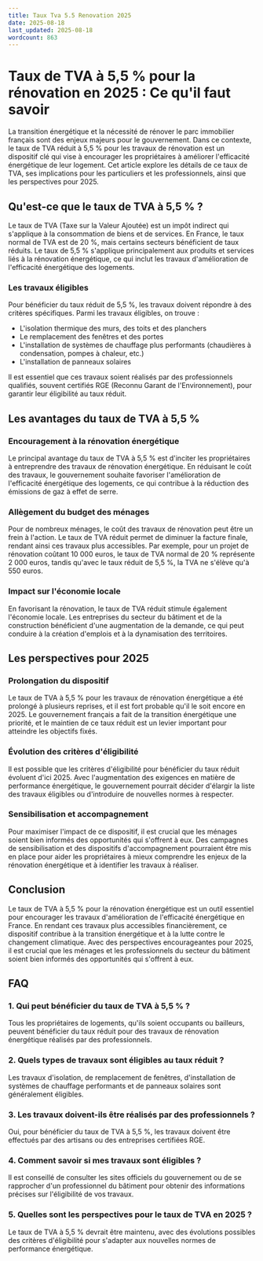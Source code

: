 ```yaml
---
title: Taux Tva 5.5 Renovation 2025
date: 2025-08-18
last_updated: 2025-08-18
wordcount: 863
---
```


# Taux de TVA à 5,5 % pour la rénovation en 2025 : Ce qu'il faut savoir

La transition énergétique et la nécessité de rénover le parc immobilier français sont des enjeux majeurs pour le gouvernement. Dans ce contexte, le taux de TVA réduit à 5,5 % pour les travaux de rénovation est un dispositif clé qui vise à encourager les propriétaires à améliorer l'efficacité énergétique de leur logement. Cet article explore les détails de ce taux de TVA, ses implications pour les particuliers et les professionnels, ainsi que les perspectives pour 2025.

## Qu'est-ce que le taux de TVA à 5,5 % ?

Le taux de TVA (Taxe sur la Valeur Ajoutée) est un impôt indirect qui s'applique à la consommation de biens et de services. En France, le taux normal de TVA est de 20 %, mais certains secteurs bénéficient de taux réduits. Le taux de 5,5 % s'applique principalement aux produits et services liés à la rénovation énergétique, ce qui inclut les travaux d'amélioration de l'efficacité énergétique des logements.

### Les travaux éligibles

Pour bénéficier du taux réduit de 5,5 %, les travaux doivent répondre à des critères spécifiques. Parmi les travaux éligibles, on trouve :

- L'isolation thermique des murs, des toits et des planchers
- Le remplacement des fenêtres et des portes
- L'installation de systèmes de chauffage plus performants (chaudières à condensation, pompes à chaleur, etc.)
- L'installation de panneaux solaires

Il est essentiel que ces travaux soient réalisés par des professionnels qualifiés, souvent certifiés RGE (Reconnu Garant de l'Environnement), pour garantir leur éligibilité au taux réduit.

## Les avantages du taux de TVA à 5,5 %

### Encouragement à la rénovation énergétique

Le principal avantage du taux de TVA à 5,5 % est d'inciter les propriétaires à entreprendre des travaux de rénovation énergétique. En réduisant le coût des travaux, le gouvernement souhaite favoriser l'amélioration de l'efficacité énergétique des logements, ce qui contribue à la réduction des émissions de gaz à effet de serre.

### Allègement du budget des ménages

Pour de nombreux ménages, le coût des travaux de rénovation peut être un frein à l'action. Le taux de TVA réduit permet de diminuer la facture finale, rendant ainsi ces travaux plus accessibles. Par exemple, pour un projet de rénovation coûtant 10 000 euros, le taux de TVA normal de 20 % représente 2 000 euros, tandis qu'avec le taux réduit de 5,5 %, la TVA ne s'élève qu'à 550 euros.

### Impact sur l'économie locale

En favorisant la rénovation, le taux de TVA réduit stimule également l'économie locale. Les entreprises du secteur du bâtiment et de la construction bénéficient d'une augmentation de la demande, ce qui peut conduire à la création d'emplois et à la dynamisation des territoires.

## Les perspectives pour 2025

### Prolongation du dispositif

Le taux de TVA à 5,5 % pour les travaux de rénovation énergétique a été prolongé à plusieurs reprises, et il est fort probable qu'il le soit encore en 2025. Le gouvernement français a fait de la transition énergétique une priorité, et le maintien de ce taux réduit est un levier important pour atteindre les objectifs fixés.

### Évolution des critères d'éligibilité

Il est possible que les critères d'éligibilité pour bénéficier du taux réduit évoluent d'ici 2025. Avec l'augmentation des exigences en matière de performance énergétique, le gouvernement pourrait décider d'élargir la liste des travaux éligibles ou d'introduire de nouvelles normes à respecter.

### Sensibilisation et accompagnement

Pour maximiser l'impact de ce dispositif, il est crucial que les ménages soient bien informés des opportunités qui s'offrent à eux. Des campagnes de sensibilisation et des dispositifs d'accompagnement pourraient être mis en place pour aider les propriétaires à mieux comprendre les enjeux de la rénovation énergétique et à identifier les travaux à réaliser.

## Conclusion

Le taux de TVA à 5,5 % pour la rénovation énergétique est un outil essentiel pour encourager les travaux d'amélioration de l'efficacité énergétique en France. En rendant ces travaux plus accessibles financièrement, ce dispositif contribue à la transition énergétique et à la lutte contre le changement climatique. Avec des perspectives encourageantes pour 2025, il est crucial que les ménages et les professionnels du secteur du bâtiment soient bien informés des opportunités qui s'offrent à eux.

## FAQ

### 1. Qui peut bénéficier du taux de TVA à 5,5 % ?

Tous les propriétaires de logements, qu'ils soient occupants ou bailleurs, peuvent bénéficier du taux réduit pour des travaux de rénovation énergétique réalisés par des professionnels.

### 2. Quels types de travaux sont éligibles au taux réduit ?

Les travaux d'isolation, de remplacement de fenêtres, d'installation de systèmes de chauffage performants et de panneaux solaires sont généralement éligibles.

### 3. Les travaux doivent-ils être réalisés par des professionnels ?

Oui, pour bénéficier du taux de TVA à 5,5 %, les travaux doivent être effectués par des artisans ou des entreprises certifiées RGE.

### 4. Comment savoir si mes travaux sont éligibles ?

Il est conseillé de consulter les sites officiels du gouvernement ou de se rapprocher d'un professionnel du bâtiment pour obtenir des informations précises sur l'éligibilité de vos travaux.

### 5. Quelles sont les perspectives pour le taux de TVA en 2025 ?

Le taux de TVA à 5,5 % devrait être maintenu, avec des évolutions possibles des critères d'éligibilité pour s'adapter aux nouvelles normes de performance énergétique.